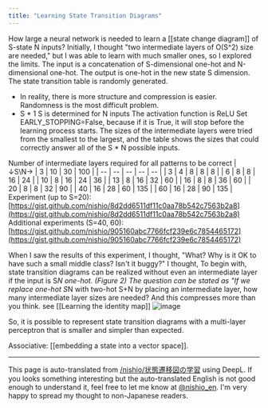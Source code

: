 ```yaml
---
title: "Learning State Transition Diagrams"
---
```


How large a neural network is needed to learn a [[state change diagram]] of S-state N inputs?
Initially, I thought "two intermediate layers of O(S^2) size are needed," but I was able to learn with much smaller ones, so I explored the limits.
The input is a concatenation of S-dimensional one-hot and N-dimensional one-hot.
The output is one-hot in the new state S dimension.
The state transition table is randomly generated.
- In reality, there is more structure and compression is easier. Randomness is the most difficult problem.
- S * 1 S is determined for N inputs
The activation function is ReLU
Set EARLY_STOPPING=False, because if it is True, it will stop before the learning process starts.
The sizes of the intermediate layers were tried from the smallest to the largest, and the table shows the sizes that could correctly answer all of the S * N possible inputs.

Number of intermediate layers required for all patterns to be correct
| ↓S\N→ | 3 | 10 | 30 | 100 |
| -- | -- | -- | -- | -- |
| 3 | 4 | 8 | 8 | 8 |
| 6 | 8 | 8 | 16 | 24 |
| 10 | 8 | 16 | 24 | 36 |
| 13 | 8 | 16 | 32 | 60 |
| 16 | 8 | 8 | 36 | 60 |
| 20 | 8 | 8 | 32 | 90 |
| 40 | 16 | 28 | 60 | 135 |
| 60 | 16 | 28 | 90 | 135 |
Experiment (up to S=20): [https://gist.github.com/nishio/8d2dd6511df11c0aa78b542c7563b2a8](https://gist.github.com/nishio/8d2dd6511df11c0aa78b542c7563b2a8)
Additional experiments (S=40, 60): [https://gist.github.com/nishio/905160abc7766fcf239e6c7854465172](https://gist.github.com/nishio/905160abc7766fcf239e6c7854465172)

When I saw the results of this experiment, I thought, "What? Why is it OK to have such a small middle class? Isn't it buggy?" I thought,
To begin with, state transition diagrams can be realized without even an intermediate layer if the input is S*N one-hot. (Figure 2)
The question can be stated as "If we replace one-hot S*N with two-hot S+N by placing an intermediate layer, how many intermediate layer sizes are needed?
And this compresses more than you think. see [[Learning the identity map]]
![image](https://gyazo.com/d70cfab3fd55d1a5ea810e2f5c25eb15/thumb/1000)

So, it is possible to represent state transition diagrams with a multi-layer perceptron that is smaller and simpler than expected.

Associative: [[embedding a state into a vector space]].

---
This page is auto-translated from [/nishio/状態遷移図の学習](https://scrapbox.io/nishio/状態遷移図の学習) using DeepL. If you looks something interesting but the auto-translated English is not good enough to understand it, feel free to let me know at [@nishio_en](https://twitter.com/nishio_en). I'm very happy to spread my thought to non-Japanese readers.